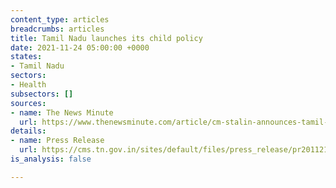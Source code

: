 ```yaml
---
content_type: articles
breadcrumbs: articles
title: Tamil Nadu launches its child policy
date: 2021-11-24 05:00:00 +0000
states:
- Tamil Nadu
sectors:
- Health
subsectors: []
sources:
- name: The News Minute
  url: https://www.thenewsminute.com/article/cm-stalin-announces-tamil-nadu-state-child-policy-157852
details:
- name: Press Release
  url: https://cms.tn.gov.in/sites/default/files/press_release/pr201121d.jpg
is_analysis: false

---
```


